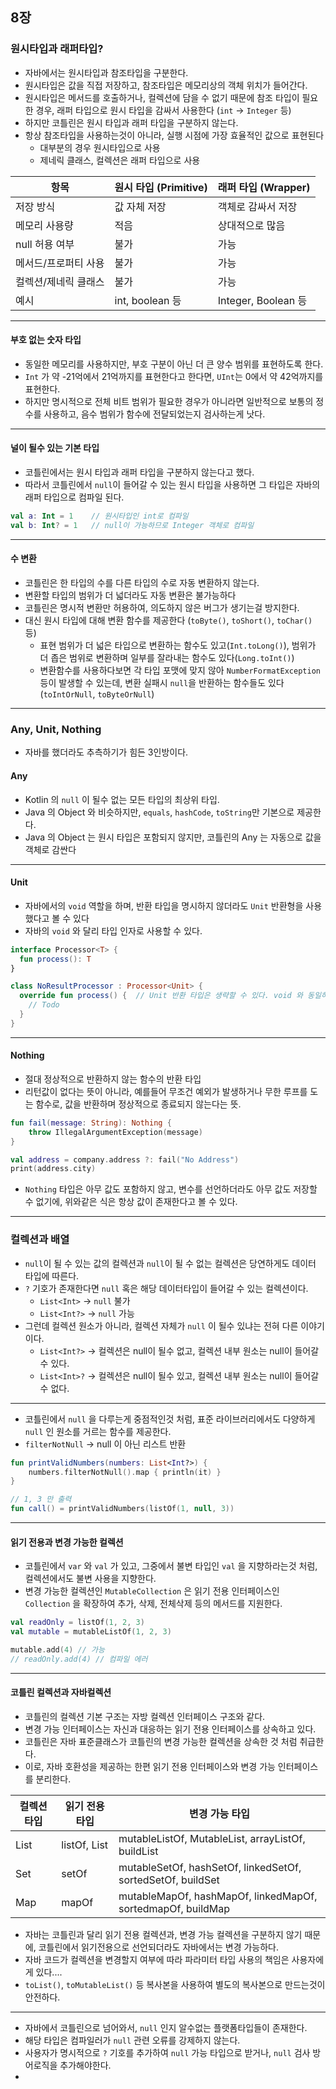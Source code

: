 ## 8장

### 원시타입과 래퍼타입?
- 자바에서는 원시타입과 참조타입을 구분한다.
- 원시타입은 값을 직접 저장하고, 참조타입은 메모리상의 객체 위치가 들어간다.
- 원시타입은 메서드를 호출하거나, 컬렉션에 담을 수 없기 때문에 참조 타입이 필요한 경우, 래퍼 타입으로 원시 타입을 감싸서 사용한다 (`int` -> `Integer` 등)
- 하지만 코틀린은 원시 타입과 래퍼 타입을 구분하지 않는다.
- 항상 참조타입을 사용하는것이 아니라, 실행 시점에 가장 효율적인 값으로 표현된다
  - 대부분의 경우 원시타입으로 사용
  - 제네릭 클래스, 컬렉션은 래퍼 타입으로 사용

| 항목          | 원시 타입 (Primitive) | 래퍼 타입 (Wrapper)    |
|-------------|-------------------|--------------------|
| 저장 방식       | 값 자체 저장           | 객체로 감싸서 저장         |
| 메모리 사용량     | 적음                | 상대적으로 많음           |
| null 허용 여부  | 불가                | 가능                 |
| 메서드/프로퍼티 사용 | 불가                | 가능                 |
| 컬렉션/제네릭 클래스 | 불가                | 가능                 |
| 예시          | int, boolean 등    | Integer, Boolean 등 |

---

#### 부호 없는 숫자 타입
- 동일한 메모리를 사용하지만, 부호 구분이 아닌 더 큰 양수 범위를 표현하도록 한다.
- `Int` 가 약 -21억에서 21억까지를 표현한다고 한다면, `UInt`는 0에서 약 42억까지를 표현한다.
- 하지만 명시적으로 전체 비트 범위가 필요한 경우가 아니라면 일반적으로 보통의 정수를 사용하고, 음수 범위가 함수에 전달되었는지 검사하는게 낫다. 

---

#### 널이 될수 있는 기본 타입
- 코틀린에서는 원시 타입과 래퍼 타입을 구분하지 않는다고 했다.
- 따라서 코틀린에서 `null`이 들어갈 수 있는 원시 타입을 사용하면 그 타입은 자바의 래퍼 타입으로 컴파일 된다.
```kotlin
val a: Int = 1    // 원시타입인 int로 컴파일
val b: Int? = 1   // null이 가능하므로 Integer 객체로 컴파일
```

---
#### 수 변환
- 코틀린은 한 타입의 수를 다른 타입의 수로 자동 변환하지 않는다.
- 변환할 타입의 범위가 더 넓더라도 자동 변환은 불가능하다
- 코틀린은 명시적 변환만 허용하여, 의도하지 않은 버그가 생기는걸 방지한다.
- 대신 원시 타입에 대해 변환 함수를 제공한다 (`toByte()`, `toShort()`, `toChar()` 등)
  - 표현 범위가 더 넓은 타입으로 변환하는 함수도 있고(`Int.toLong()`), 범위가 더 좁은 범위로 변환하며 일부를 잘라내는 함수도 있다(`Long.toInt()`)
  - 변환함수를 사용하다보면 각 타입 포맷에 맞지 않아 `NumberFormatException` 등이 발생할 수 있는데, 변환 실패시 `null`을 반환하는 함수들도 있다 (`toIntOrNull`, `toByteOrNull`)

---

### Any, Unit, Nothing
- 자바를 했더라도 추측하기가 힘든 3인방이다.


#### Any
- Kotlin 의 `null` 이 될수 없는 모든 타입의 최상위 타입.
- Java 의 Object 와 비슷하지만, `equals`, `hashCode`, `toString`만 기본으로 제공한다.
- Java 의 Object 는 원시 타입은 포함되지 않지만, 코틀린의 Any 는 자동으로 값을 객체로 감싼다

---

#### Unit
- 자바에서의 `void` 역할을 하며, 반환 타입을 명시하지 않더라도 `Unit` 반환형을 사용했다고 볼 수 있다
- 자바의 `void` 와 달리 타입 인자로 사용할 수 있다.

```kotlin
interface Processor<T> {
  fun process(): T
}

class NoResultProcessor : Processor<Unit> {
  override fun process() {  // Unit 반환 타입은 생략할 수 있다. void 와 동일하기 때문에 return 이 없다
    // Todo
  }
}
```

---

#### Nothing
- 절대 정상적으로 반환하지 않는 함수의 반환 타입
- 리턴값이 없다는 뜻이 아니라, 예를들어 무조건 예외가 발생하거나 무한 루프를 도는 함수로, 값을 반환하며 정상적으로 종료되지 않는다는 뜻.
```kotlin
fun fail(message: String): Nothing {
    throw IllegalArgumentException(message)
}

val address = company.address ?: fail("No Address")
print(address.city)
```
- `Nothing` 타입은 아무 값도 포함하지 않고, 변수를 선언하더라도 아무 값도 저장할 수 없기에, 위와같은 식은 항상 값이 존재한다고 볼 수 있다.

---

### 컬렉션과 배열
- `null`이 될 수 있는 값의 컬렉션과 `null`이 될 수 없는 컬렉션은 당연하게도 데이터 타입에 따른다. 
- `?` 기호가 존재한다면 `null` 혹은 해당 데이터타입이 들어갈 수 있는 컬렉션이다.
  - `List<Int>` -> `null` 불가
  - `List<Int?>` -> `null` 가능
- 그런데 컬렉션 원소가 아니라, 컬렉션 자체가 `null` 이 될수 있냐는 전혀 다른 이야기이다.
  - `List<Int?>` -> 컬렉션은 null이 될수 없고, 컬렉션 내부 원소는 null이 들어갈 수 있다.
  - `List<Int>?` -> 컬렉션은 null이 될수 있고, 컬렉션 내부 원소는 null이 들어갈 수 없다.

---
- 코틀린에서 `null` 을 다루는게 중점적인것 처럼, 표준 라이브러리에서도 다양하게 `null` 인 원소를 거르는 함수를 제공한다.
- `filterNotNull` -> null 이 아닌 리스트 반환
```kotlin
fun printValidNumbers(numbers: List<Int?>) {
    numbers.filterNotNull().map { println(it) }
}

// 1, 3 만 출력
fun call() = printValidNumbers(listOf(1, null, 3))
```

---
#### 읽기 전용과 변경 가능한 컬렉션
- 코틀린에서 `var` 와 `val` 가 있고, 그중에서 불변 타입인 `val` 을 지향하라는것 처럼, 컬렉션에서도 불변 사용을 지향한다.
- 변경 가능한 컬렉션인 `MutableCollection` 은 읽기 전용 인터페이스인 `Collection` 을 확장하여 추가, 삭제, 전체삭제 등의 메서드를 지원한다.

```kotlin
val readOnly = listOf(1, 2, 3)
val mutable = mutableListOf(1, 2, 3)

mutable.add(4) // 가능
// readOnly.add(4) // 컴파일 에러
```

---

#### 코틀린 컬렉션과 자바컬렉션
- 코틀린의 컬렉션 기본 구조는 자방 컬렉션 인터페이스 구조와 같다.
- 변경 가능 인터페이스는 자신과 대응하는 읽기 전용 인터페이스를 상속하고 있다.
- 코틀린은 자바 표준클래스가 코틀린의 변경 가능한 컬렉션을 상속한 것 처럼 취급한다.
- 이로, 자바 호환성을 제공하는 한편 읽기 전용 인터페이스와 변경 가능 인터페이스를 분리한다.


| 컬렉션 타입 | 읽기 전용 타입     | 변경 가능 타입                                                    |
|--------|--------------|-------------------------------------------------------------|
| List   | listOf, List | mutableListOf, MutableList, arrayListOf, buildList          |
| Set    | setOf        | mutableSetOf, hashSetOf, linkedSetOf, sortedSetOf, buildSet |
| Map    | mapOf        | mutableMapOf, hashMapOf, linkedMapOf, sortedmapOf, buildMap |

- 자바는 코틀린과 달리 읽기 전용 컬렉션과, 변경 가능 컬렉션을 구분하지 않기 때문에, 코틀린에서 읽기전용으로 선언되더라도 자바에서는 변경 가능하다.
- 자바 코드가 컬렉션을 변경할지 여부에 따라 파라미터 타입 사용의 책임은 사용자에게 있다....
- `toList()`, `toMutableList()` 등 복사본을 사용하여 별도의 복사본으로 만드는것이 안전하다.
---
- 자바에서 코틀린으로 넘어와서, `null` 인지 알수없는 플랫폼타입들이 존재한다.
- 해당 타입은 컴파일러가 `null` 관련 오류를 강제하지 않는다.
- 사용자가 명시적으로 `?` 기호를 추가하여 `null` 가능 타입으로 받거나, `null` 검사 방어로직을 추가해야한다.
- 